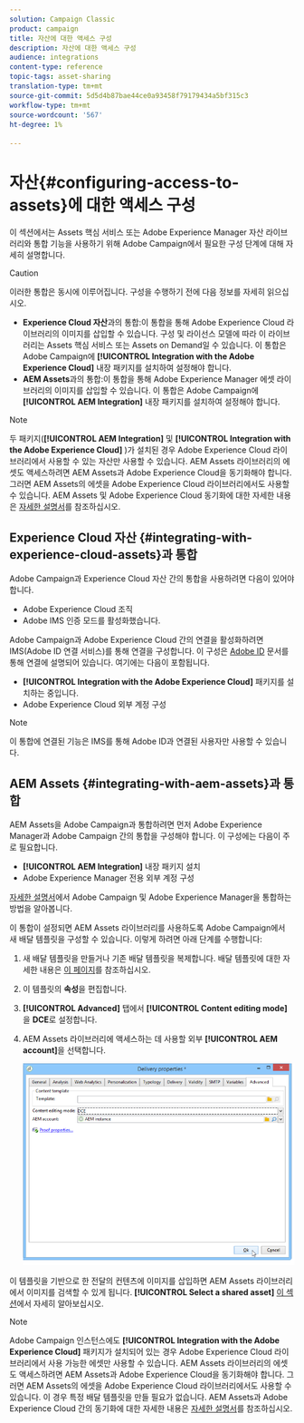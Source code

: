 ```yaml
---
solution: Campaign Classic
product: campaign
title: 자산에 대한 액세스 구성
description: 자산에 대한 액세스 구성
audience: integrations
content-type: reference
topic-tags: asset-sharing
translation-type: tm+mt
source-git-commit: 5d5d4b87bae44ce0a93458f79179434a5bf315c3
workflow-type: tm+mt
source-wordcount: '567'
ht-degree: 1%

---
```



# 자산{#configuring-access-to-assets}에 대한 액세스 구성

이 섹션에서는 Assets 핵심 서비스 또는 Adobe Experience Manager 자산 라이브러리와 통합 기능을 사용하기 위해 Adobe Campaign에서 필요한 구성 단계에 대해 자세히 설명합니다.

>[!CAUTION]
>
>이러한 통합은 동시에 이루어집니다. 구성을 수행하기 전에 다음 정보를 자세히 읽으십시오.

* **Experience Cloud 자산**&#x200B;과의 통합:이 통합을 통해 Adobe Experience Cloud 라이브러리의 이미지를 삽입할 수 있습니다. 구성 및 라이선스 모델에 따라 이 라이브러리는 Assets 핵심 서비스 또는 Assets on Demand일 수 있습니다. 이 통합은 Adobe Campaign에 **[!UICONTROL Integration with the Adobe Experience Cloud]** 내장 패키지를 설치하여 설정해야 합니다.
* **AEM Assets**&#x200B;과의 통합:이 통합을 통해 Adobe Experience Manager 에셋 라이브러리의 이미지를 삽입할 수 있습니다. 이 통합은 Adobe Campaign에 **[!UICONTROL AEM Integration]** 내장 패키지를 설치하여 설정해야 합니다.

>[!NOTE]
>
>두 패키지(**[!UICONTROL AEM Integration]** 및 **[!UICONTROL Integration with the Adobe Experience Cloud]** )가 설치된 경우 Adobe Experience Cloud 라이브러리에서 사용할 수 있는 자산만 사용할 수 있습니다. AEM Assets 라이브러리의 에셋도 액세스하려면 AEM Assets과 Adobe Experience Cloud을 동기화해야 합니다. 그러면 AEM Assets의 에셋을 Adobe Experience Cloud 라이브러리에서도 사용할 수 있습니다. AEM Assets 및 Adobe Experience Cloud 동기화에 대한 자세한 내용은 [자세한 설명서](https://docs.adobe.com/docs/en/aod/overview/collaborating/aem-assets-aod-sync.html)를 참조하십시오.

## Experience Cloud 자산 {#integrating-with-experience-cloud-assets}과 통합

Adobe Campaign과 Experience Cloud 자산 간의 통합을 사용하려면 다음이 있어야 합니다.

* Adobe Experience Cloud 조직
* Adobe IMS 인증 모드를 활성화했습니다.

Adobe Campaign과 Adobe Experience Cloud 간의 연결을 활성화하려면 IMS(Adobe ID 연결 서비스)를 통해 연결을 구성합니다. 이 구성은 [Adobe ID](../../integrations/using/about-adobe-id.md) 문서를 통해 연결에 설명되어 있습니다. 여기에는 다음이 포함됩니다.

* **[!UICONTROL Integration with the Adobe Experience Cloud]** 패키지를 설치하는 중입니다.
* Adobe Experience Cloud 외부 계정 구성

>[!NOTE]
>
>이 통합에 연결된 기능은 IMS를 통해 Adobe ID과 연결된 사용자만 사용할 수 있습니다.

## AEM Assets {#integrating-with-aem-assets}과 통합

AEM Assets을 Adobe Campaign과 통합하려면 먼저 Adobe Experience Manager과 Adobe Campaign 간의 통합을 구성해야 합니다. 이 구성에는 다음이 주로 필요합니다.

* **[!UICONTROL AEM Integration]** 내장 패키지 설치
* Adobe Experience Manager 전용 외부 계정 구성

[자세한 설명서](../../integrations/using/about-adobe-experience-manager.md)에서 Adobe Campaign 및 Adobe Experience Manager을 통합하는 방법을 알아봅니다.

이 통합이 설정되면 AEM Assets 라이브러리를 사용하도록 Adobe Campaign에서 새 배달 템플릿을 구성할 수 있습니다. 이렇게 하려면 아래 단계를 수행합니다:

1. 새 배달 템플릿을 만들거나 기존 배달 템플릿을 복제합니다. 배달 템플릿에 대한 자세한 내용은 [이 페이지](../../delivery/using/about-templates.md)를 참조하십시오.
1. 이 템플릿의 **속성**&#x200B;을 편집합니다.
1. **[!UICONTROL Advanced]** 탭에서 **[!UICONTROL Content editing mode]**&#x200B;을 **DCE**&#x200B;로 설정합니다.
1. AEM Assets 라이브러리에 액세스하는 데 사용할 외부 **[!UICONTROL AEM account]**&#x200B;을 선택합니다.

   ![](assets/dam_aem_assets1.png)

이 템플릿을 기반으로 한 전달의 컨텐츠에 이미지를 삽입하면 AEM Assets 라이브러리에서 이미지를 검색할 수 있게 됩니다. **[!UICONTROL Select a shared asset]** [이 섹션](../../integrations/using/inserting-a-shared-asset.md)에서 자세히 알아보십시오.

>[!NOTE]
>
>Adobe Campaign 인스턴스에도 **[!UICONTROL Integration with the Adobe Experience Cloud]** 패키지가 설치되어 있는 경우 Adobe Experience Cloud 라이브러리에서 사용 가능한 에셋만 사용할 수 있습니다. AEM Assets 라이브러리의 에셋도 액세스하려면 AEM Assets과 Adobe Experience Cloud을 동기화해야 합니다. 그러면 AEM Assets의 에셋을 Adobe Experience Cloud 라이브러리에서도 사용할 수 있습니다. 이 경우 특정 배달 템플릿을 만들 필요가 없습니다. AEM Assets과 Adobe Experience Cloud 간의 동기화에 대한 자세한 내용은 [자세한 설명서](https://experienceleague.adobe.com/docs/experience-manager-65/administering/integration/configure-assets-cc-integration.html#integration)를 참조하십시오.


